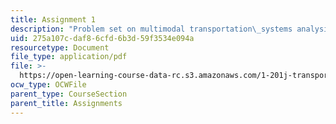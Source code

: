 ```yaml
---
title: Assignment 1
description: "Problem set on multi­modal transportation\_systems analysis and financing transit\_through road pricing."
uid: 275a107c-daf8-6cfd-6b3d-59f3534e094a
resourcetype: Document
file_type: application/pdf
file: >-
  https://open-learning-course-data-rc.s3.amazonaws.com/1-201j-transportation-systems-analysis-demand-and-economics-fall-2008/275a107cdaf86cfd6b3d59f3534e094a_MIT1_201JF08_hw_1.pdf
ocw_type: OCWFile
parent_type: CourseSection
parent_title: Assignments
---
```


